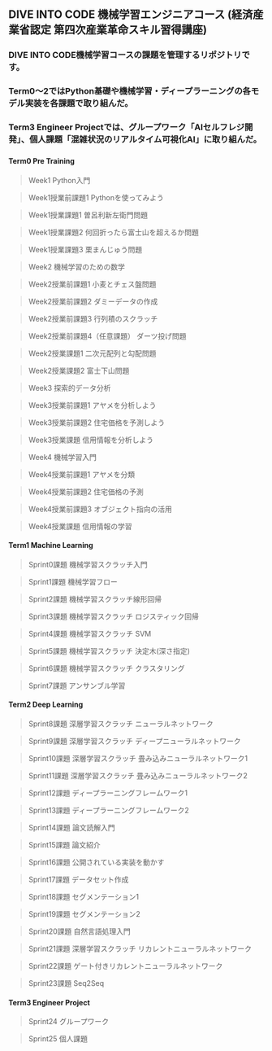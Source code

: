 ## DIVE INTO CODE 機械学習エンジニアコース (経済産業省認定 第四次産業革命スキル習得講座)
### DIVE INTO CODE機械学習コースの課題を管理するリポジトリです。
### Term0〜2ではPython基礎や機械学習・ディープラーニングの各モデル実装を各課題で取り組んだ。
### Term3 Engineer Projectでは、グループワーク「AIセルフレジ開発」、個人課題「混雑状況のリアルタイム可視化AI」に取り組んだ。
### 

#### Term0 Pre Training
> Week1 Python入門

> Week1授業前課題1 Pythonを使ってみよう

> Week1授業課題1 曽呂利新左衛門問題

> Week1授業課題2 何回折ったら富士山を超えるか問題

> Week1授業課題3 栗まんじゅう問題

> Week2 機械学習のための数学

> Week2授業前課題1 小麦とチェス盤問題

> Week2授業前課題2 ダミーデータの作成

> Week2授業前課題3 行列積のスクラッチ

> Week2授業前課題4（任意課題） ダーツ投げ問題

> Week2授業課題1 二次元配列と勾配問題

> Week2授業課題2 富士下山問題

> Week3 探索的データ分析

> Week3授業前課題1 アヤメを分析しよう

> Week3授業前課題2 住宅価格を予測しよう

> Week3授業課題 信用情報を分析しよう

> Week4 機械学習入門

> Week4授業前課題1 アヤメを分類

> Week4授業前課題2 住宅価格の予測

> Week4授業前課題3 オブジェクト指向の活用

> Week4授業課題 信用情報の学習

#### Term1 Machine Learning

> Sprint0課題 機械学習スクラッチ入門

> Sprint1課題 機械学習フロー

> Sprint2課題 機械学習スクラッチ線形回帰

> Sprint3課題 機械学習スクラッチ ロジスティック回帰

> Sprint4課題 機械学習スクラッチ SVM

> Sprint5課題 機械学習スクラッチ 決定木(深さ指定)

> Sprint6課題 機械学習スクラッチ クラスタリング

> Sprint7課題 アンサンブル学習

#### Term2 Deep Learning
> Sprint8課題 深層学習スクラッチ ニューラルネットワーク

> Sprint9課題 深層学習スクラッチ ディープニューラルネットワーク

> Sprint10課題 深層学習スクラッチ 畳み込みニューラルネットワーク1

> Sprint11課題 深層学習スクラッチ 畳み込みニューラルネットワーク2

> Sprint12課題 ディープラーニングフレームワーク1

> Sprint13課題 ディープラーニングフレームワーク2

> Sprint14課題 論文読解入門

> Sprint15課題 論文紹介

> Sprint16課題 公開されている実装を動かす

> Sprint17課題 データセット作成

> Sprint18課題 セグメンテーション1

> Sprint19課題 セグメンテーション2

> Sprint20課題 自然言語処理入門

> Sprint21課題 深層学習スクラッチ リカレントニューラルネットワーク

> Sprint22課題 ゲート付きリカレントニューラルネットワーク

> Sprint23課題 Seq2Seq

#### Term3 Engineer Project
> Sprint24 グループワーク

> Sprint25 個人課題
